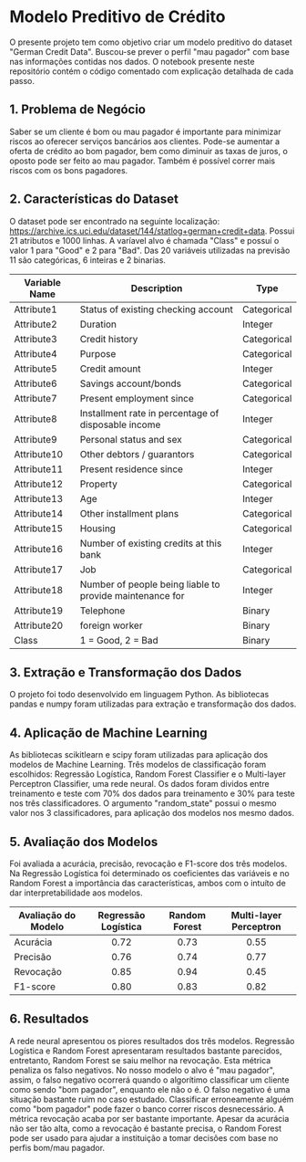 # Modelo Preditivo de Crédito

O presente projeto tem como objetivo criar um modelo preditivo do dataset "German Credit Data". Buscou-se prever o perfil "mau pagador" com base nas informações contidas nos dados. O notebook presente neste repositório contém o código comentado com explicação detalhada de cada passo.  

## 1. Problema de Negócio

Saber se um cliente é bom ou mau pagador é importante para minimizar riscos ao oferecer serviços bancários aos clientes. Pode-se aumentar a oferta de crédito ao bom pagador, bem como diminuir as taxas de juros, o oposto pode ser feito ao mau pagador. Também é possível correr mais riscos com os bons pagadores. 


## 2. Características do Dataset

O dataset pode ser encontrado na seguinte localização: <https://archive.ics.uci.edu/dataset/144/statlog+german+credit+data>. Possui 21 atributos e 1000 linhas. A varíavel alvo é chamada "Class" e possuí o valor 1 para "Good" e 2 para "Bad". Das 20 variáveis utilizadas na previsão 11 são categóricas, 6 inteiras e 2 binarias.


| **Variable Name** | **Description**                                          | **Type**    |
| ----------------- | -------------------------------------------------------- | ----------- |
| Attribute1        | Status of existing checking account                      | Categorical |
| Attribute2        | Duration                                                 | Integer     |
| Attribute3        | Credit history                                           | Categorical |
| Attribute4        | Purpose                                                  | Categorical |
| Attribute5        | Credit amount                                            | Integer     |
| Attribute6        | Savings account/bonds                                    | Categorical |
| Attribute7        | Present employment since                                 | Categorical |
| Attribute8        | Installment rate in percentage of disposable income      | Integer     |
| Attribute9        | Personal status and sex                                  | Categorical |
| Attribute10       | Other debtors / guarantors                               | Categorical |
| Attribute11       | Present residence since                                  | Integer     |
| Attribute12       | Property                                                 | Categorical |
| Attribute13       | Age                                                      | Integer     |
| Attribute14       | Other installment plans                                  | Categorical |
| Attribute15       | Housing                                                  | Categorical |
| Attribute16       | Number of existing credits at this bank                  | Integer     |
| Attribute17       | Job                                                      | Categorical |
| Attribute18       | Number of people being liable to provide maintenance for | Integer     |
| Attribute19       | Telephone                                                | Binary      |
| Attribute20       | foreign worker                                           | Binary      |
| Class             | 1 = Good, 2 = Bad                                        | Binary      |


## 3. Extração e Transformação dos Dados

O projeto foi todo desenvolvido em linguagem Python. As bibliotecas pandas e numpy foram utilizadas para extração e transformação dos dados. 

## 4. Aplicação de Machine Learning

As bibliotecas scikitlearn e scipy foram utilizadas para aplicação dos modelos de Machine Learning. Três modelos de classificação foram escolhidos: Regressão Logística, Random Forest Classifier e o Multi-layer Perceptron Classifier, uma rede neural. Os dados foram dividos entre treinamento e teste com 70% dos dados para treinamento e 30% para teste nos três classificadores. O argumento "random_state" possui o mesmo valor nos 3 classificadores, para aplicação dos modelos nos mesmo dados.

## 5. Avaliação dos Modelos

Foi avaliada a acurácia, precisão, revocação e F1-score dos três modelos. Na Regressão Logística foi determinado os coeficientes das variáveis e no Random Forest a importância das características, ambos com o intuíto de dar interpretabilidade aos modelos.  


| **Avaliação do Modelo** | **Regressão Logística** | **Random Forest** | **Multi-layer Perceptron** |
|-------------------------|:-----------------------:|:-----------------:|:--------------------------:|
| Acurácia                | 0.72                    | 0.73              | 0.55   
| Precisão                | 0.76                    | 0.74              | 0.77
| Revocação               | 0.85                    | 0.94              | 0.45
| F1-score                | 0.80                    | 0.83              | 0.82

## 6. Resultados

A rede neural apresentou os piores resultados dos três modelos. Regressão Logística e Random Forest apresentaram resultados bastante parecidos, entretanto, Random Forest se saiu melhor na revocação. Esta métrica penaliza os falso negativos. No nosso modelo o alvo é "mau pagador", assim, o falso negativo ocorrerá quando o algorítimo classificar um cliente como sendo "bom pagador", enquanto ele não o é. 
O falso negativo é uma situação bastante ruim no caso estudado. Classificar erroneamente alguém como "bom pagador" pode fazer o banco correr riscos desnecessário. A métrica revocação acaba por ser bastante importante.
Apesar da acurácia não ser tão alta, como a revocação é bastante precisa, o Random Forest pode ser usado para ajudar a instituição a tomar decisões com base no perfis bom/mau pagador.